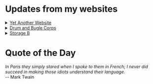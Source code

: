 # Updates from my websites

<details><summary> <a href="https://www.amon-hen.com">Yet Another Website</a> </summary>

* <a href="https://www.amon-hen.com/movies/34810">Racket Girls (1951)</a>
* <a href="https://www.amon-hen.com/computing/internet/www/435">Quote of the Day</a>
* <a href="https://www.amon-hen.com/science/34816">The science and research budget cuts happening now are wanton, senseless arson</a>
* <a href="https://www.amon-hen.com/music/34806">The Big Sky</a>
* <a href="https://www.amon-hen.com/weirdness/1025">Talk Like a Pirate Day</a>
* <a href="https://www.amon-hen.com/chappells-show/34804">SCANTS</a>
* <a href="https://www.amon-hen.com/food/34796">Mmmm, More Real Mayonnaise</a>
* <a href="https://www.amon-hen.com/television/8947">MST3K 0212 – Godzilla vs. Megalon</a>
* <a href="https://www.amon-hen.com/politics/34780">Last Week Tonight – S2 E26: LGBT Discrimination, Church Update & Korea</a>
* <a href="https://www.amon-hen.com/television/8892">MST3K Short 0102 – Radar Men from the Moon 1</a>
</details>

<details><summary> <a href="https://www.drum-corps.net">Drum and Bugle Corps</a> </summary>

* <a href="https://www.drum-corps.net/news/4051">Drum Corps World – October 2025</a>
* <a href="https://www.drum-corps.net/news/4047">Drum Corps World – September 2025</a>
* <a href="https://www.drum-corps.net/news/4039">Bruno Zuccala, who helped shape generations in drum corps, dies at 68</a>
* <a href="https://www.drum-corps.net/news/4034">Drum Corps World – August 18, 2025</a>
* <a href="https://www.drum-corps.net/history/3371">August 12, 2022</a>
* <a href="https://www.drum-corps.net/scores/dci/4027">2025 DCI World Championship Finals</a>
* <a href="https://www.drum-corps.net/news/4024">2025 SoundSport International Music & Food Festival</a>
* <a href="https://www.drum-corps.net/scores/dci/4021">2025 DCI All-Age World Championship</a>
* <a href="https://www.drum-corps.net/history/4017">Spirit of Atlanta 50th Anniversary Alumni Corps (2025)</a>
* <a href="https://www.drum-corps.net/scores/dci/4014">2025 DCI World Championship Semifinals</a>
</details>

<details><summary> <a href="https://www.storage-b.com">Storage B</a> </summary>

* <a href="https://www.storage-b.com/ai/1105">Not Even Close</a>
* <a href="https://www.storage-b.com/math-numerical-analysis/1081">Crummy Code from Copilot</a>
* <a href="https://www.storage-b.com/humor/1067">Meeting Driven Development</a>
* <a href="https://www.storage-b.com/c/1057">CLion Is Now Free for Non-Commercial Use</a>
* <a href="https://www.storage-b.com/humor/1052">Programmers Then and Now</a>
* <a href="https://www.storage-b.com/c/1050">Strategies for Developing Safety-Critical Software in C++</a>
* <a href="https://www.storage-b.com/ai/1048">What trillion-dollar problem is AI trying to solve?</a>
* <a href="https://www.storage-b.com/math-numerical-analysis/1036">Hypot</a>
* <a href="https://www.storage-b.com/c/1015">Uploading Consciousness</a>
* <a href="https://www.storage-b.com/humor/1003">SCRUM: An Honest Ad</a>
</details>

# Quote of the Day
<p><em>In Paris they simply stared when I spoke to them in French; I never did succeed in making those idiots understand their language.</em><br /> -- Mark Twain</p>